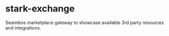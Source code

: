 # stark-exchange
Seamless marketplace gateway to showcase available 3rd party resources and integrations.
